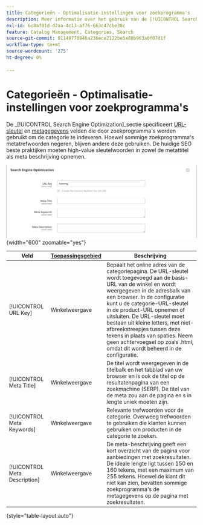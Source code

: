 ```yaml
---
title: Categorieën - Optimalisatie-instellingen voor zoekprogramma's
description: Meer informatie over het gebruik van de [!UICONTROL Search Engine Optimization] instellingen om de URL-sleutel en metagegevensvelden te definiëren die door zoekprogramma's worden gebruikt om de categorie te indexeren.
exl-id: 6c8af01d-d2aa-4c13-af76-663c47cbe38c
feature: Catalog Management, Categories, Search
source-git-commit: 01148770946a236ece2122be5a88b963a0f07d1f
workflow-type: tm+mt
source-wordcount: '275'
ht-degree: 0%

---
```


# Categorieën - Optimalisatie-instellingen voor zoekprogramma&#39;s

De _[!UICONTROL Search Engine Optimization]_sectie specificeert [URL-sleutel](catalog-urls.md) en [metagegevens](../merchandising-promotions/meta-data.md) velden die door zoekprogramma&#39;s worden gebruikt om de categorie te indexeren. Hoewel sommige zoekprogramma&#39;s metatrefwoorden negeren, blijven andere deze gebruiken. De huidige SEO beste praktijken moeten high-value sleutelwoorden in zowel de metattitel als meta beschrijving opnemen.

![Optimalisatie zoekmachine](./assets/categories-search-engine-optimization.png){width="600" zoomable="yes"}

| Veld | [Toepassingsgebied](../getting-started/websites-stores-views.md#scope-settings) | Beschrijving |
|--- |--- |----------------------------------------------------|
| [!UICONTROL URL Key] | Winkelweergave | Bepaalt het online adres van de categoriepagina. De URL-sleutel wordt toegevoegd aan de basis-URL van de winkel en wordt weergegeven in de adresbalk van een browser. In de configuratie kunt u de categorie-URL-sleutel in de product-URL opnemen of uitsluiten. De URL-sleutel moet bestaan uit kleine letters, met niet-afbreekstreepjes tussen deze tekens in plaats van spaties. Neem geen achtervoegsel op zoals .html, omdat dit wordt beheerd in de configuratie. |
| [!UICONTROL Meta Title] | Winkelweergave | De titel wordt weergegeven in de titelbalk en het tabblad van uw browser en is ook de titel op de resultatenpagina van een zoekmachine (SERP). De titel van de meta zou aan de pagina en s in lengte uniek moeten zijn. |
| [!UICONTROL Meta Keywords] | Winkelweergave | Relevante trefwoorden voor de categorie. Overweeg trefwoorden te gebruiken die klanten kunnen gebruiken om producten in de categorie te zoeken. |
| [!UICONTROL Meta Description] | Winkelweergave | De meta-beschrijving geeft een kort overzicht van de pagina voor aanbiedingen met zoekresultaten. De ideale lengte ligt tussen 150 en 160 tekens, met een maximum van 255 tekens. Hoewel de klant dit niet kan zien, bevatten sommige zoekprogramma&#39;s de metagegevens op de pagina met zoekresultaten. |

{style="table-layout:auto"}
